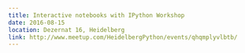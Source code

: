```yaml
---
title: Interactive notebooks with IPython Workshop
date: 2016-08-15
location: Dezernat 16, Heidelberg
link: http://www.meetup.com/HeidelbergPython/events/qhqmplyvlbtb/
---
```

